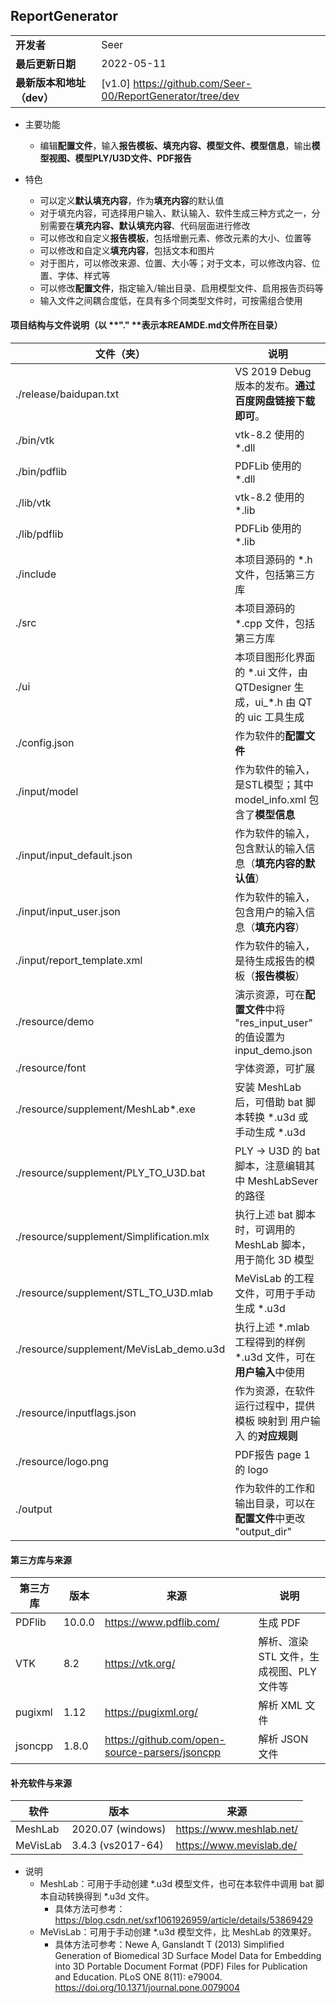 ## ReportGenerator

|                           |                                                            |
| ------------------------- | ---------------------------------------------------------- |
| **开发者**                | Seer                                                       |
| **最后更新日期**          | 2022-05-11                                                 |
| **最新版本和地址（dev）** | [v1.0] https://github.com/Seer-00/ReportGenerator/tree/dev |

* 主要功能
	
	* 编辑**配置文件**，输入**报告模板、填充内容、模型文件、模型信息**，输出**模型视图、模型PLY/U3D文件、PDF报告**
	
* 特色
	* 可以定义**默认填充内容**，作为**填充内容**的默认值
	* 对于填充内容，可选择用户输入、默认输入、软件生成三种方式之一，分别需要在**填充内容、默认填充内容**、代码层面进行修改
	* 可以修改和自定义**报告模板**，包括增删元素、修改元素的大小、位置等
	* 可以修改和自定义**填充内容**，包括文本和图片
	* 对于图片，可以修改来源、位置、大小等；对于文本，可以修改内容、位置、字体、样式等
	* 可以修改**配置文件**，指定输入/输出目录、启用模型文件、启用报告页码等
	* 输入文件之间耦合度低，在具有多个同类型文件时，可按需组合使用

#### 项目结构与文件说明（以 **"." **表示本REAMDE.md文件所在目录）

| 文件（夹）                               | 说明                                                         |
| ---------------------------------------- | ------------------------------------------------------------ |
| ./release/baidupan.txt                   | VS 2019 Debug 版本的发布。**通过百度网盘链接下载即可**。     |
| ./bin/vtk                                | vtk-8.2 使用的 \*.dll                                        |
| ./bin/pdflib                             | PDFLib 使用的 \*.dll                                         |
| ./lib/vtk                                | vtk-8.2 使用的 \*.lib                                        |
| ./lib/pdflib                             | PDFLib 使用的 \*.lib                                         |
| ./include                                | 本项目源码的 \*.h 文件，包括第三方库                         |
| ./src                                    | 本项目源码的 \*.cpp 文件，包括第三方库                       |
| ./ui                                     | 本项目图形化界面的 \*.ui 文件，由 QTDesigner 生成，ui_\*.h 由 QT 的 uic 工具生成 |
| ./config.json                            | 作为软件的**配置文件**                                       |
| ./input/model                            | 作为软件的输入，是STL模型；其中 model_info.xml 包含了**模型信息** |
| ./input/input_default.json               | 作为软件的输入，包含默认的输入信息（**填充内容的默认值**）   |
| ./input/input_user.json                  | 作为软件的输入，包含用户的输入信息（**填充内容**）           |
| ./input/report_template.xml              | 作为软件的输入，是待生成报告的模板（**报告模板**）           |
| ./resource/demo                          | 演示资源，可在**配置文件**中将 "res_input_user" 的值设置为 input_demo.json |
| ./resource/font                          | 字体资源，可扩展                                             |
| ./resource/supplement/MeshLab*.exe       | 安装 MeshLab 后，可借助 bat 脚本转换 \*.u3d 或 手动生成 \*.u3d |
| ./resource/supplement/PLY_TO_U3D.bat     | PLY -> U3D 的 bat 脚本，注意编辑其中 MeshLabSever 的路径     |
| ./resource/supplement/Simplification.mlx | 执行上述 bat 脚本时，可调用的 MeshLab 脚本，用于简化 3D 模型 |
| ./resource/supplement/STL_TO_U3D.mlab    | MeVisLab 的工程文件，可用于手动生成 \*.u3d                   |
| ./resource/supplement/MeVisLab_demo.u3d  | 执行上述 \*.mlab 工程得到的样例 \*.u3d 文件，可在**用户输入**中使用 |
| ./resource/inputflags.json               | 作为资源，在软件运行过程中，提供 模板 映射到 用户输入 的**对应规则** |
| ./resource/logo.png                      | PDF报告 page 1 的 logo                                       |
| ./output                                 | 作为软件的工作和输出目录，可以在**配置文件**中更改 "output_dir" |

#### 第三方库与来源

| 第三方库 | 版本   | 来源                                           | 说明                                      |
| -------- | ------ | ---------------------------------------------- | ----------------------------------------- |
| PDFlib   | 10.0.0 | https://www.pdflib.com/                        | 生成 PDF                                  |
| VTK      | 8.2    | https://vtk.org/                               | 解析、渲染 STL 文件，生成视图、PLY 文件等 |
| pugixml  | 1.12   | https://pugixml.org/                           | 解析 XML 文件                             |
| jsoncpp  | 1.8.0  | https://github.com/open-source-parsers/jsoncpp | 解析 JSON 文件                            |

#### 补充软件与来源

| 软件     | 版本              | 来源                     |
| -------- | ----------------- | ------------------------ |
| MeshLab  | 2020.07 (windows) | https://www.meshlab.net/ |
| MeVisLab | 3.4.3 (vs2017-64) | https://www.mevislab.de/ |

* 说明
	* MeshLab：可用于手动创建 \*.u3d 模型文件，也可在本软件中调用 bat 脚本自动转换得到 \*.u3d 文件。
		* 具体方法可参考：https://blog.csdn.net/sxf1061926959/article/details/53869429
	* MeVisLab：可用于手动创建 \*.u3d 模型文件，比 MeshLab 的效果好。
		* 具体方法可参考：Newe A, Ganslandt T (2013) Simplified Generation of Biomedical 3D Surface Model Data for Embedding into 3D Portable Document Format (PDF) Files for Publication and Education. PLoS ONE 8(11): e79004.     https://doi.org/10.1371/journal.pone.0079004